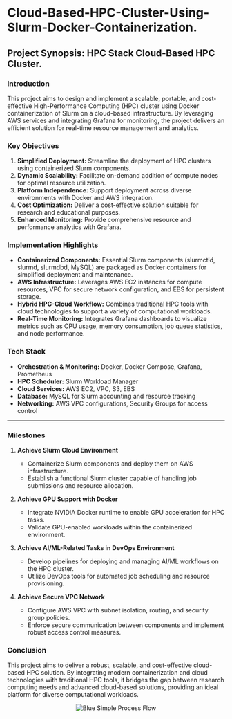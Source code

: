 # Cloud-Based-HPC-Cluster-Using-Slurm-Docker-Containerization.

## Project Synopsis: HPC Stack Cloud-Based HPC Cluster.

### Introduction
This project aims to design and implement a scalable, portable, and cost-effective High-Performance Computing (HPC) cluster using Docker containerization of Slurm on a cloud-based infrastructure. By leveraging AWS services and integrating Grafana for monitoring, the project delivers an efficient solution for real-time resource management and analytics.

### Key Objectives
1. **Simplified Deployment:** Streamline the deployment of HPC clusters using containerized Slurm components.
2. **Dynamic Scalability:** Facilitate on-demand addition of compute nodes for optimal resource utilization.
3. **Platform Independence:** Support deployment across diverse environments with Docker and AWS integration.
4. **Cost Optimization:** Deliver a cost-effective solution suitable for research and educational purposes.
5. **Enhanced Monitoring:** Provide comprehensive resource and performance analytics with Grafana.

### Implementation Highlights
- **Containerized Components:** Essential Slurm components (slurmctld, slurmd, slurmdbd, MySQL) are packaged as Docker containers for simplified deployment and maintenance.
- **AWS Infrastructure:** Leverages AWS EC2 instances for compute resources, VPC for secure network configuration, and EBS for persistent storage.
- **Hybrid HPC-Cloud Workflow:** Combines traditional HPC tools with cloud technologies to support a variety of computational workloads.
- **Real-Time Monitoring:** Integrates Grafana dashboards to visualize metrics such as CPU usage, memory consumption, job queue statistics, and node performance.

### Tech Stack
- **Orchestration & Monitoring:** Docker, Docker Compose, Grafana, Prometheus
- **HPC Scheduler:** Slurm Workload Manager
- **Cloud Services:** AWS EC2, VPC, S3, EBS
- **Database:** MySQL for Slurm accounting and resource tracking
- **Networking:** AWS VPC configurations, Security Groups for access control

---

### Milestones
1. **Achieve Slurm Cloud Environment**
   - Containerize Slurm components and deploy them on AWS infrastructure.
   - Establish a functional Slurm cluster capable of handling job submissions and resource allocation.

2. **Achieve GPU Support with Docker**
   - Integrate NVIDIA Docker runtime to enable GPU acceleration for HPC tasks.
   - Validate GPU-enabled workloads within the containerized environment.

3. **Achieve AI/ML-Related Tasks in DevOps Environment**
   - Develop pipelines for deploying and managing AI/ML workflows on the HPC cluster.
   - Utilize DevOps tools for automated job scheduling and resource provisioning.

4. **Achieve Secure VPC Network**
   - Configure AWS VPC with subnet isolation, routing, and security group policies.
   - Enforce secure communication between components and implement robust access control measures.



### Conclusion
This project aims to deliver a robust, scalable, and cost-effective cloud-based HPC solution. By integrating modern containerization and cloud technologies with traditional HPC tools, it bridges the gap between research computing needs and advanced cloud-based solutions, providing an ideal platform for diverse computational workloads.



<p align="center">
  <img src="https://github.com/user-attachments/assets/1ef4f8bd-244a-44a2-9c80-641134b2c572" alt="Blue Simple Process Flow">
</p>

